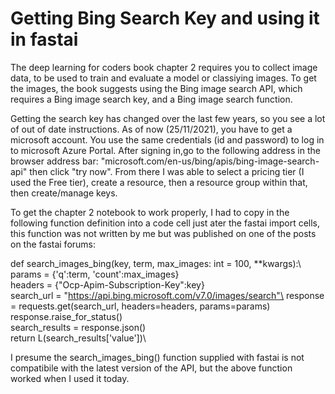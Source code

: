 # Getting Bing Search Key and using it in fastai

The deep learning for coders book chapter 2 requires you to collect image data, to be used to train and evaluate a model or classiying images. 
To get the images, the book suggests using the Bing image search API, which requires a Bing image search key, and a Bing image search function. 

Getting the search key has changed over the last few years, so you see a lot of out of date instructions. As of now (25/11/2021), you have to get a microsoft
account. You use the same credentials (id and password) to log in to microsoft Azure Portal. After signing in,go to the following address in the browser
address bar: "microsoft.com/en-us/bing/apis/bing-image-search-api" then click "try now". From there I was able to select a pricing tier (I used the Free
tier), create a resource, then a resource group within that, then create/manage keys. 

To get the chapter 2 notebook to work properly, I had to copy in the following function definition into a code cell just ater the fastai import cells,
this function was not written by me but was published on one of the posts on the fastai forums:

def search_images_bing(key, term, max_images: int = 100, **kwargs):\ 
    params = {'q':term, 'count':max_images}\
    headers = {"Ocp-Apim-Subscription-Key":key}\
    search_url = "https://api.bing.microsoft.com/v7.0/images/search"\
    response = requests.get(search_url, headers=headers, params=params)\
    response.raise_for_status()\
    search_results = response.json()\
    return L(search_results['value'])\
    
I presume the search_images_bing() function supplied with fastai is not compatibile with the latest version of the API, but the above function
worked when I used it today. 
